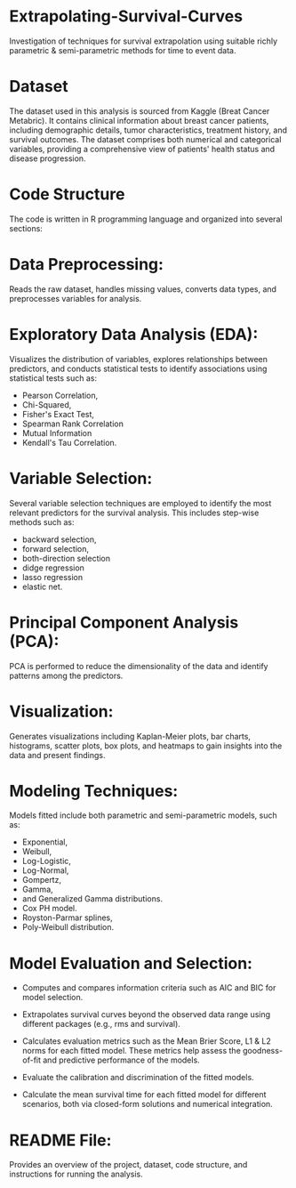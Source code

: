 # Extrapolating-Survival-Curves
Investigation of techniques for survival extrapolation using suitable richly parametric &amp; semi-parametric methods for time to event data. 

# Dataset
The dataset used in this analysis is sourced from Kaggle (Breat Cancer Metabric). It contains clinical information about breast cancer patients, including demographic details, tumor characteristics, treatment history, and survival outcomes. The dataset comprises both numerical and categorical variables, providing a comprehensive view of patients' health status and disease progression.

# Code Structure
The code is written in R programming language and organized into several sections:

# Data Preprocessing: 
Reads the raw dataset, handles missing values, converts data types, and preprocesses variables for analysis.

# Exploratory Data Analysis (EDA): 
Visualizes the distribution of variables, explores relationships between predictors, and conducts statistical tests to identify associations using statistical tests such as:
- Pearson Correlation,
- Chi-Squared,
- Fisher's Exact Test,
- Spearman Rank Correlation
- Mutual Information
- Kendall's Tau Correlation.

# Variable Selection: 
Several variable selection techniques are employed to identify the most relevant predictors for the survival analysis. This includes step-wise methods such as:
- backward selection,
- forward selection,
- both-direction selection
- didge regression
- lasso regression
- elastic net.

# Principal Component Analysis (PCA): 
PCA is performed to reduce the dimensionality of the data and identify patterns among the predictors.

# Visualization: 
Generates visualizations including Kaplan-Meier plots, bar charts, histograms, scatter plots, box plots, and heatmaps to gain insights into the data and present findings.

# Modeling Techniques:
Models fitted include both parametric and semi-parametric models, such as:
- Exponential,
- Weibull,
- Log-Logistic,
- Log-Normal,
- Gompertz,
- Gamma,
- and Generalized Gamma distributions.
- Cox PH model.
- Royston-Parmar splines,
- Poly-Weibull distribution.

# Model Evaluation and Selection:

- Computes and compares information criteria such as AIC and BIC for model selection.

- Extrapolates survival curves beyond the observed data range using different packages (e.g., rms and survival).

- Calculates evaluation metrics such as the Mean Brier Score, L1 & L2 norms for each fitted model. These metrics help assess the goodness-of-fit and predictive performance of the models.

- Evaluate the calibration and discrimination of the fitted models.

- Calculate the mean survival time for each fitted model for different scenarios, both via closed-form solutions and numerical integration.


# README File: 
Provides an overview of the project, dataset, code structure, and instructions for running the analysis.
